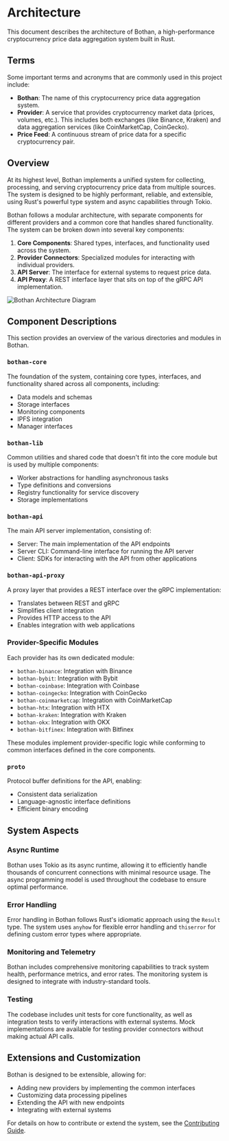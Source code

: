 # Architecture

This document describes the architecture of Bothan, a high-performance cryptocurrency price data aggregation system built in Rust.

## Terms

Some important terms and acronyms that are commonly used in this project include:

* **Bothan**: The name of this cryptocurrency price data aggregation system.
* **Provider**: A service that provides cryptocurrency market data (prices, volumes, etc.). This includes both exchanges (like Binance, Kraken) and data aggregation services (like CoinMarketCap, CoinGecko).
* **Price Feed**: A continuous stream of price data for a specific cryptocurrency pair.

## Overview

At its highest level, Bothan implements a unified system for collecting, processing, and serving cryptocurrency price data from multiple sources. The system is designed to be highly performant, reliable, and extensible, using Rust's powerful type system and async capabilities through Tokio.

Bothan follows a modular architecture, with separate components for different providers and a common core that handles shared functionality. The system can be broken down into several key components:

1. **Core Components**: Shared types, interfaces, and functionality used across the system.
2. **Provider Connectors**: Specialized modules for interacting with individual providers.
3. **API Server**: The interface for external systems to request price data.
4. **API Proxy**: A REST interface layer that sits on top of the gRPC API implementation.

![Bothan Architecture Diagram](architecture.png)

## Component Descriptions

This section provides an overview of the various directories and modules in Bothan.

### `bothan-core`

The foundation of the system, containing core types, interfaces, and functionality shared across all components, including:

- Data models and schemas
- Storage interfaces
- Monitoring components
- IPFS integration
- Manager interfaces

### `bothan-lib`

Common utilities and shared code that doesn't fit into the core module but is used by multiple components:

- Worker abstractions for handling asynchronous tasks
- Type definitions and conversions
- Registry functionality for service discovery
- Storage implementations

### `bothan-api`

The main API server implementation, consisting of:

- Server: The main implementation of the API endpoints
- Server CLI: Command-line interface for running the API server
- Client: SDKs for interacting with the API from other applications

### `bothan-api-proxy`

A proxy layer that provides a REST interface over the gRPC implementation:

- Translates between REST and gRPC
- Simplifies client integration
- Provides HTTP access to the API
- Enables integration with web applications

### Provider-Specific Modules

Each provider has its own dedicated module:

- `bothan-binance`: Integration with Binance
- `bothan-bybit`: Integration with Bybit
- `bothan-coinbase`: Integration with Coinbase
- `bothan-coingecko`: Integration with CoinGecko
- `bothan-coinmarketcap`: Integration with CoinMarketCap
- `bothan-htx`: Integration with HTX
- `bothan-kraken`: Integration with Kraken
- `bothan-okx`: Integration with OKX
- `bothan-bitfinex`: Integration with Bitfinex

These modules implement provider-specific logic while conforming to common interfaces defined in the core components.

### `proto`

Protocol buffer definitions for the API, enabling:

- Consistent data serialization
- Language-agnostic interface definitions
- Efficient binary encoding

## System Aspects

### Async Runtime

Bothan uses Tokio as its async runtime, allowing it to efficiently handle thousands of concurrent connections with minimal resource usage. The async programming model is used throughout the codebase to ensure optimal performance.

### Error Handling

Error handling in Bothan follows Rust's idiomatic approach using the `Result` type. The system uses `anyhow` for flexible error handling and `thiserror` for defining custom error types where appropriate.

### Monitoring and Telemetry

Bothan includes comprehensive monitoring capabilities to track system health, performance metrics, and error rates. The monitoring system is designed to integrate with industry-standard tools.

### Testing

The codebase includes unit tests for core functionality, as well as integration tests to verify interactions with external systems. Mock implementations are available for testing provider connectors without making actual API calls.

## Extensions and Customization

Bothan is designed to be extensible, allowing for:

- Adding new providers by implementing the common interfaces
- Customizing data processing pipelines
- Extending the API with new endpoints
- Integrating with external systems

For details on how to contribute or extend the system, see the [Contributing Guide](contributing.md).
